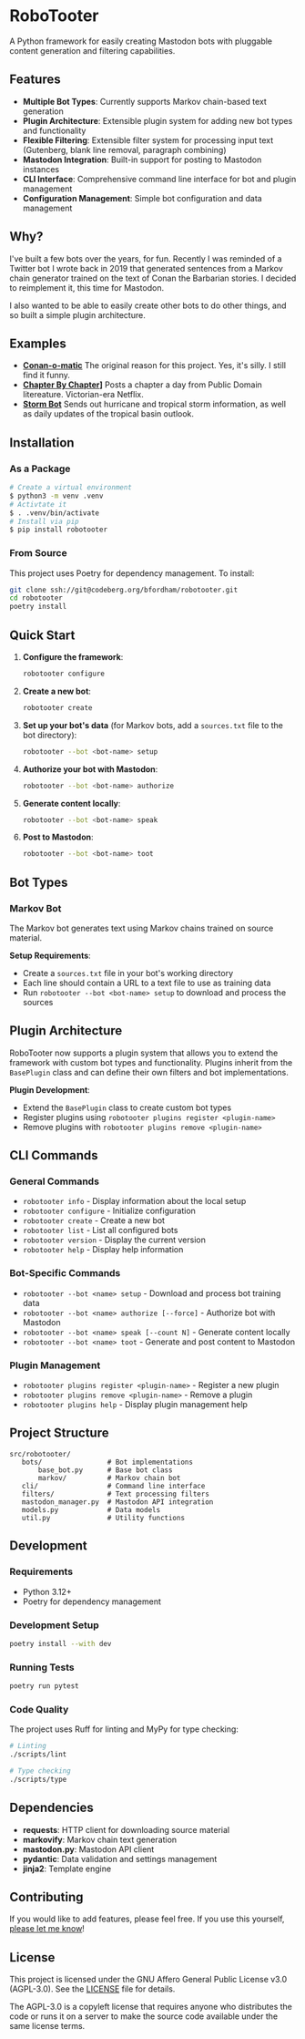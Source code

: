# RoboTooter

A Python framework for easily creating Mastodon bots with pluggable content generation and filtering capabilities.

## Features

- **Multiple Bot Types**: Currently supports Markov chain-based text generation
- **Plugin Architecture**: Extensible plugin system for adding new bot types and functionality
- **Flexible Filtering**: Extensible filter system for processing input text (Gutenberg, blank line removal, paragraph combining)
- **Mastodon Integration**: Built-in support for posting to Mastodon instances
- **CLI Interface**: Comprehensive command line interface for bot and plugin management
- **Configuration Management**: Simple bot configuration and data management

## Why?

I've built a few bots over the years, for fun. Recently I was reminded of a Twitter bot I wrote back in 2019 that
generated sentences from a Markov chain generator trained on the text of Conan the Barbarian stories. I decided to
reimplement it, this time for Mastodon.

I also wanted to be able to easily create other bots to do other things, and so built a simple plugin architecture.

## Examples

- **[Conan-o-matic](https://social.naughtybaptist.com/@conanomatic)** The original reason for this project. Yes, it's silly. I still find it funny.
- **[Chapter By Chapter](https://social.naughtybaptist.com/@chapterbychapter)]** Posts a chapter a day from Public Domain litereature. Victorian-era Netflix.
- **[Storm Bot](https://social.naughtybaptist.com/@storms)** Sends out hurricane and tropical storm information, as well as daily updates of the tropical basin outlook.

## Installation

### As a Package

```bash
# Create a virtual environment
$ python3 -m venv .venv
# Activtate it
$ . .venv/bin/activate
# Install via pip
$ pip install robotooter
```

### From Source
This project uses Poetry for dependency management. To install:

```bash
git clone ssh://git@codeberg.org/bfordham/robotooter.git
cd robotooter
poetry install
```

## Quick Start

1. **Configure the framework**:
   ```bash
   robotooter configure
   ```

2. **Create a new bot**:
   ```bash
   robotooter create
   ```

3. **Set up your bot's data** (for Markov bots, add a `sources.txt` file to the bot directory):
   ```bash
   robotooter --bot <bot-name> setup
   ```

4. **Authorize your bot with Mastodon**:
   ```bash
   robotooter --bot <bot-name> authorize
   ```

5. **Generate content locally**:
   ```bash
   robotooter --bot <bot-name> speak
   ```

6. **Post to Mastodon**:
   ```bash
   robotooter --bot <bot-name> toot
   ```

## Bot Types

### Markov Bot

The Markov bot generates text using Markov chains trained on source material. 

**Setup Requirements**:
- Create a `sources.txt` file in your bot's working directory
- Each line should contain a URL to a text file to use as training data
- Run `robotooter --bot <bot-name> setup` to download and process the sources

## Plugin Architecture

RoboTooter now supports a plugin system that allows you to extend the framework with custom bot types and functionality. Plugins inherit from the `BasePlugin` class and can define their own filters and bot implementations.

**Plugin Development**:
- Extend the `BasePlugin` class to create custom bot types
- Register plugins using `robotooter plugins register <plugin-name>`
- Remove plugins with `robotooter plugins remove <plugin-name>`

## CLI Commands

### General Commands
- `robotooter info` - Display information about the local setup
- `robotooter configure` - Initialize configuration
- `robotooter create` - Create a new bot
- `robotooter list` - List all configured bots
- `robotooter version` - Display the current version
- `robotooter help` - Display help information

### Bot-Specific Commands
- `robotooter --bot <name> setup` - Download and process bot training data
- `robotooter --bot <name> authorize [--force]` - Authorize bot with Mastodon
- `robotooter --bot <name> speak [--count N]` - Generate content locally
- `robotooter --bot <name> toot` - Generate and post content to Mastodon

### Plugin Management
- `robotooter plugins register <plugin-name>` - Register a new plugin
- `robotooter plugins remove <plugin-name>` - Remove a plugin
- `robotooter plugins help` - Display plugin management help

## Project Structure

```
src/robotooter/
   bots/                # Bot implementations
       base_bot.py      # Base bot class
       markov/          # Markov chain bot
   cli/                 # Command line interface
   filters/             # Text processing filters
   mastodon_manager.py  # Mastodon API integration
   models.py            # Data models
   util.py              # Utility functions
```

## Development

### Requirements

- Python 3.12+
- Poetry for dependency management

### Development Setup

```bash
poetry install --with dev
```

### Running Tests

```bash
poetry run pytest
```

### Code Quality

The project uses Ruff for linting and MyPy for type checking:

```bash
# Linting
./scripts/lint

# Type checking  
./scripts/type
```

## Dependencies

- **requests**: HTTP client for downloading source material
- **markovify**: Markov chain text generation
- **mastodon.py**: Mastodon API client
- **pydantic**: Data validation and settings management
- **jinja2**: Template engine

## Contributing

If you would like to add features, please feel free. If you use this yourself, [please let me know](https://infosec.exchange/@bfordham)!

## License

This project is licensed under the GNU Affero General Public License v3.0 (AGPL-3.0). See the [LICENSE](LICENSE) file for details.

The AGPL-3.0 is a copyleft license that requires anyone who distributes the code or runs it on a server to make the source code available under the same license terms.
